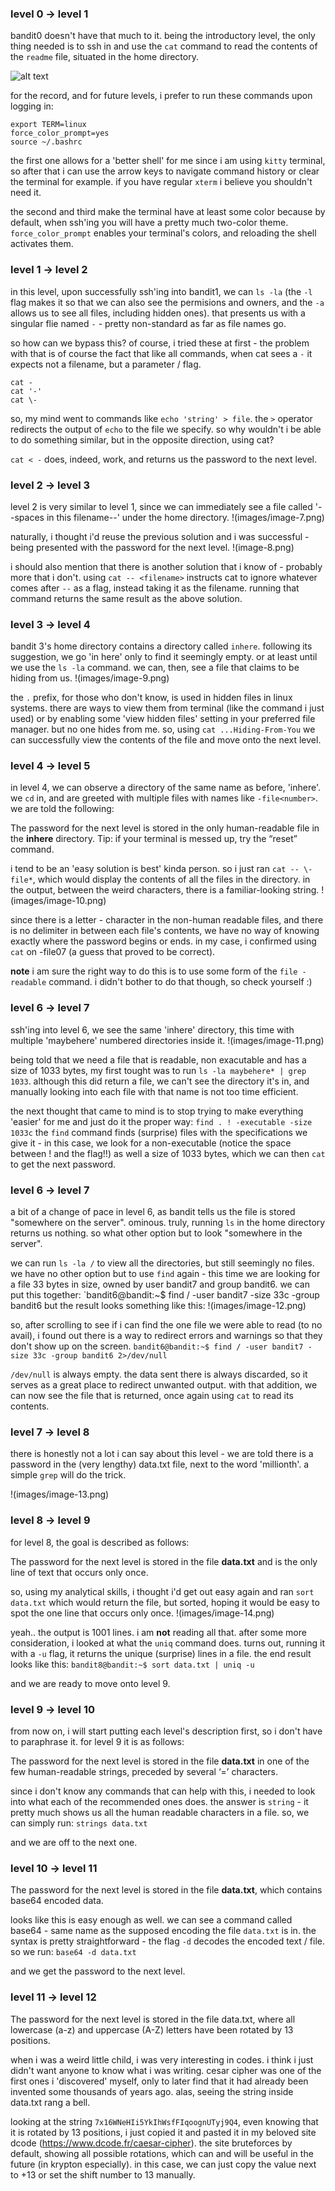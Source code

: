 ### level 0 -> level 1
bandit0 doesn't have that much to it. being the introductory level, the only thing needed is to ssh in and use the `cat` command to read the contents of the `readme` file, situated in the home directory.

![alt text](https://github.com/nverment/overthewire-writeups/tree/main/images/image-1.png)

for the record, and for future levels, i prefer to run these commands upon logging in:

```shell
export TERM=linux
force_color_prompt=yes
source ~/.bashrc
```

the first one allows for a 'better shell' for me since i am using `kitty` terminal, so after that i can use the arrow keys to navigate command history or clear the terminal for example. if you have regular `xterm` i believe you shouldn't need it.

the second and third make the terminal have at least some color because by default, when ssh'ing you will have a pretty much two-color theme. `force_color_prompt` enables your terminal's colors, and reloading the shell activates them.
### level 1 -> level 2
in this level, upon successfully ssh'ing into bandit1, we can `ls -la` (the `-l` flag makes it so that we can also see the permisions and owners, and the `-a` allows us to see all files, including hidden ones). that presents us with a singular flie named `-` - pretty non-standard as far as file names go.

so how can we bypass this?
of course, i tried these at first - the problem with that is of course the fact that like all commands, when cat sees a `-` it expects not a filename, but a parameter / flag.
```shell
cat -
cat '-'
cat \-
```

so, my mind went to commands like `echo 'string' > file`. the `>` operator redirects the output of `echo` to the file we specify. so why wouldn't i be able to do something similar, but in the opposite direction, using cat?

`cat < -` does, indeed, work, and returns us the password to the next level.
### level 2 -> level 3
level 2 is very similar to level 1, since we can immediately see a file called '--spaces in this filename--' under the home directory.
!(images/image-7.png)

naturally, i thought i'd reuse the previous solution and i was successful - being presented with the password for the next level.
!(image-8.png)

i should also mention that there is another solution that i know of - probably more that i don't. using `cat -- <filename>` instructs cat to ignore whatever comes after `--` as a flag, instead taking it as the filename. running that command returns the same result as the above solution.
### level 3 -> level 4 
bandit 3's home directory contains a directory called `inhere`. following its suggestion, we go 'in here' only to find it seemingly empty. or at least until we use the `ls -la` command. we can, then, see a file that claims to be hiding from us.
!(images/image-9.png)

the `.` prefix, for those who don't know, is used in hidden files in linux systems. there are ways to view them from terminal (like the command i just used) or by enabling some 'view hidden files' setting in your preferred file manager. but no one hides from me. so, using `cat ...Hiding-From-You` we can successfully view the contents of the file and move onto the next level.
### level 4 -> level 5
in level 4, we can observe a directory of the same name as before, 'inhere'. we `cd` in, and are greeted with multiple files with names like `-file<number>`.  we are told the following:

The password for the next level is stored in the only human-readable file in the **inhere** directory. Tip: if your terminal is messed up, try the “reset” command.

i tend to be an 'easy solution is best' kinda person. so i just ran `cat -- \-file*`, which would display the contents of all the files in the directory. in the output, between the weird characters, there is a familiar-looking string. 
!(images/image-10.png)

since there is a letter - character in the non-human readable files, and there is no delimiter in between each file's contents, we have no way of knowing exactly where the password begins or ends. in my case, i confirmed using `cat` on -file07 (a guess that proved to be correct). 

**note** i am sure the right way to do this is to use some form of the `file -readable` command. i didn't bother to do that though, so check yourself :)
### level 6 -> level 7 
ssh'ing into level 6, we see the same 'inhere' directory, this time with multiple 'maybehere' numbered directories inside it.
!(images/image-11.png)

being told that we need a file that is readable, non exacutable and has a size of 1033 bytes, my first tought was to run `ls -la maybehere* | grep 1033`. although this did return a file, we can't see the directory it's in, and manually looking into each file with that name is not too time efficient.

the next thought that came to mind is to stop trying to make everything 'easier' for me and just do it the proper way:
`find . ! -executable -size 1033c`
the `find` command finds (surprise) files with the specifications we give it - in this case, we look for a non-executable (notice the space between ! and the flag!!) as well a size of 1033 bytes, which we can then `cat` to get the next password.

### level 6 -> level 7
a bit of a change of pace in level 6, as bandit tells us the file is stored "somewhere on the server". ominous. truly, running `ls` in the home directory returns us nothing. so what other option but to look "somewhere in the server". 

we can run `ls -la /` to view all the directories, but still seemingly no files. we have no other option but to use `find` again - this time we are looking for a file 33 bytes in size, owned by user bandit7 and group bandit6. we can put this together: 
`bandit6@bandit:~$ find / -user bandit7 -size 33c -group bandit6 
but the result looks something like this:
!(images/image-12.png)

so, after scrolling to see if i can find the one file we were able to read (to no avail), i found out there is a way to redirect errors and warnings so that they don't show up on the screen. 
`bandit6@bandit:~$ find / -user bandit7 -size 33c -group bandit6 2>/dev/null`

`/dev/null` is always empty. the data sent there is always discarded, so it serves as a great place to redirect unwanted output. with that addition, we can now see the file that is returned, once again using `cat` to read its contents.
### level 7 -> level 8 
there is honestly not a lot i can say about this level - we are told there is a password in the (very lengthy) data.txt file, next to the word 'millionth'. a simple `grep` will do the trick.

!(images/image-13.png)
### level 8 -> level 9
for level 8, the goal is described as follows:

The password for the next level is stored in the file **data.txt** and is the only line of text that occurs only once.

so, using my analytical skills, i thought i'd get out easy again and ran `sort data.txt` which would return the file, but sorted, hoping it would be easy to spot the one line that occurs only once.
!(images/image-14.png)

yeah.. the output is 1001 lines. i am **not** reading all that. after some more consideration, i looked at what the `uniq` command does. turns out, running it with a `-u` flag, it returns the unique (surprise) lines in a file. the end result looks like this:
`bandit8@bandit:~$ sort data.txt | uniq -u`

and we are ready to move onto level 9.
### level 9 -> level 10 
from now on, i will start putting each level's description first, so i don't have to paraphrase it. for level 9 it is as follows:

The password for the next level is stored in the file **data.txt** in one of the few human-readable strings, preceded by several ‘=’ characters.

since i don't know any commands that can help with this, i needed to look into what each of the recommended ones does. the answer is `string` - it pretty much shows us all the human readable characters in a file. so, we can simply run:
`strings data.txt` 

and we are off to the next one.
### level 10 -> level 11 
The password for the next level is stored in the file **data.txt**, which contains base64 encoded data.

looks like this is easy enough as well. we can see a command called base64 - same name as the supposed encoding the file `data.txt` is in. the syntax is pretty straightforward - the flag `-d` decodes the encoded text / file. so we run:
`base64 -d data.txt`

and we get the password to the next level.

### level 11 -> level 12
The password for the next level is stored in the file data.txt, where all lowercase (a-z) and uppercase (A-Z) letters have been rotated by 13 positions.

when i was a weird little child, i was very interesting in codes. i think i just didn't want anyone to know what i was writing. cesar cipher was one of the first ones i 'discovered' myself, only to later find that it had already been invented some thousands of years ago. alas, seeing the string inside data.txt rang a bell.

looking at the string `7x16WNeHIi5YkIhWsfFIqoognUTyj9Q4`, even knowing that it is rotated by 13 positions, i just copied it and pasted it in my beloved site dcode (https://www.dcode.fr/caesar-cipher). the site bruteforces by default, showing all possible rotations, which can and will be useful in the future (in krypton especially). in this case, we can just copy the value next to +13 or set the shift number to 13 manually.
